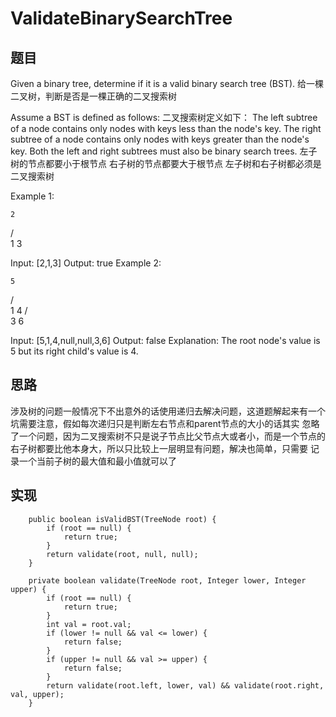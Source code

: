 # ValidateBinarySearchTree

## 题目
Given a binary tree, determine if it is a valid binary search tree (BST).
给一棵二叉树，判断是否是一棵正确的二叉搜索树

Assume a BST is defined as follows:
二叉搜索树定义如下：
The left subtree of a node contains only nodes with keys less than the node's key.
The right subtree of a node contains only nodes with keys greater than the node's key.
Both the left and right subtrees must also be binary search trees.
左子树的节点都要小于根节点
右子树的节点都要大于根节点
左子树和右子树都必须是二叉搜索树

Example 1:

    2
   / \
  1   3

Input: [2,1,3]
Output: true
Example 2:

    5
   / \
  1   4
     / \
    3   6

Input: [5,1,4,null,null,3,6]
Output: false
Explanation: The root node's value is 5 but its right child's value is 4.
 
## 思路 
涉及树的问题一般情况下不出意外的话使用递归去解决问题，这道题解起来有一个坑需要注意，假如每次递归只是判断左右节点和parent节点的大小的话其实
忽略了一个问题，因为二叉搜索树不只是说子节点比父节点大或者小，而是一个节点的右子树都要比他本身大，所以只比较上一层明显有问题，解决也简单，只需要
记录一个当前子树的最大值和最小值就可以了

## 实现 
```
    public boolean isValidBST(TreeNode root) {
        if (root == null) {
            return true;
        }
        return validate(root, null, null);
    }

    private boolean validate(TreeNode root, Integer lower, Integer upper) {
        if (root == null) {
            return true;
        }
        int val = root.val;
        if (lower != null && val <= lower) {
            return false;
        }
        if (upper != null && val >= upper) {
            return false;
        }
        return validate(root.left, lower, val) && validate(root.right, val, upper);
    }
```